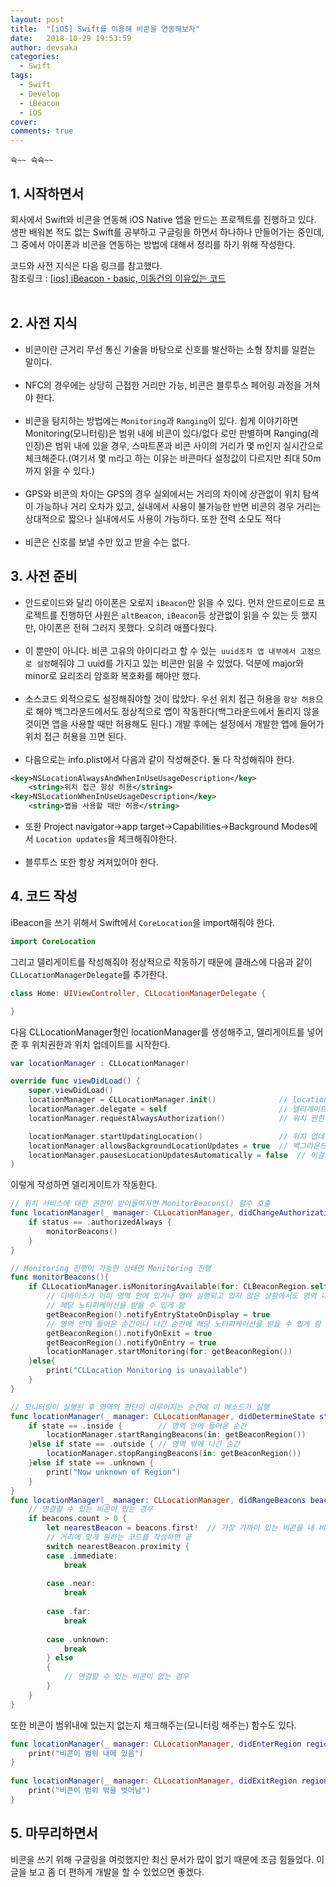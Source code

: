```yaml
---
layout: post
title:  "[iOS] Swift를 이용해 비콘을 연동해보자"
date:   2018-10-29 19:53:59
author: devsaka
categories:
  - Swift
tags:
  - Swift
  - Develop
  - iBeacon
  - iOS
cover:
comments: true
---
```


```
슉~~ 슉슉~~
```

## 1. 시작하면서
회사에서 Swift와 비콘을 연동해 iOS Native 앱을 만드는 프로젝트를 진행하고 있다. 생판 배워본 적도 없는 Swift를 공부하고 구글링을 하면서 하나하나 만들어가는 중인데, 그 중에서 아이폰과 비콘을 연동하는 방법에 대해서 정리를 하기 위해 작성한다.

코드와 사전 지식은 다음 링크를 참고했다.<br>
참조링크 : [[ios] iBeacon - basic, 이동건의 이유있는 코드](http://baked-corn.tistory.com/121)<br><br>

## 2. 사전 지식
- 비콘이란 근거리 무선 통신 기술을 바탕으로 신호를 발산하는 소형 장치를 일컫는 말이다.<br><br>
- NFC의 경우에는 상당히 근접한 거리만 가능, 비콘은 블루투스 페어링 과정을 거쳐야 한다. <br><br>
- 비콘을 탐지하는 방법에는 `Monitoring`과 `Ranging`이 있다. 쉽게 이야기하면 Monitoring(모니터링)은 범위 내에 비콘이 있다/없다 로만 판별하며 Ranging(레인징)은 범위 내에 있을 경우, 스마트폰과 비콘 사이의 거리가 몇 m인지 실시간으로 체크해준다.(여기서 몇 m라고 하는 이유는 비콘마다 설정값이 다르지만 최대 50m까지 읽을 수 있다.)<br><br>
- GPS와 비콘의 차이는 GPS의 경우 실외에서는 거리의 차이에 상관없이 위치 탐색이 가능하나 거리 오차가 있고, 실내에서 사용이 불가능한 반면 비콘의 경우 거리는 상대적으로 짧으나 실내에서도 사용이 가능하다. 또한 전력 소모도 적다<br><br>
- 비콘은 신호를 보낼 수만 있고 받을 수는 없다.

## 3. 사전 준비
- 안드로이드와 달리 아이폰은 오로지 `iBeacon`만 읽을 수 있다. 먼저 안드로이드로 프로젝트를 진행하던 사원은 `altBeacon`, `iBeacon`등 상관없이 읽을 수 있는 듯 했지만, 아이폰은 전혀 그러지 못했다. 오히려 애플다웠다.<br><br>
- 이 뿐만이 아니다. 비콘 고유의 아이디라고 할 수 있는` uuid조차 앱 내부에서 고정으로 설정`해줘야 그 uuid를 가지고 있는 비콘만 읽을 수 있었다. 덕분에 major와 minor로 요리조리 암호화 복호화를 해야만 했다. <br><br>
- 소스코드 외적으로도 설정해줘야할 것이 많았다. 우선 위치 접근 허용을 `항상 허용`으로 해야 백그라운드에서도 정상적으로 앱이 작동한다(백그라운드에서 돌리지 않을 것이면 앱을 사용할 때만 허용해도 된다.) 개발 후에는 설정에서 개발한 앱에 들어가 위치 접근 허용을 끄면 된다. <br><br>
- 다음으로는 info.plist에서 다음과 같이 작성해준다. 둘 다 작성해줘야 한다.

```xml
<key>NSLocationAlwaysAndWhenInUseUsageDescription</key>
    <string>위치 접근 항상 허용</string>
<key>NSLocationWhenInUseUsageDescription</key>
    <string>앱을 사용할 때만 허용</string>
```

- 또한 Project navigator->app target->Capabilities->Background Modes에서 `Location updates`을 체크해줘야한다.<br><br>
- 블루투스 또한 항상 켜져있어야 한다.

## 4. 코드 작성
iBeacon을 쓰기 위해서 Swift에서 `CoreLocation`을 import해줘야 한다.
```swift
import CoreLocation
```
그리고 델리게이트를 작성해줘야 정상적으로 작동하기 때문에 클래스에 다음과 같이 `CLLocationManagerDelegate`를 추가한다.<br>
```swift
class Home: UIViewController, CLLocationManagerDelegate {

}
```
다음 CLLocationManager형인 locationManager를 생성해주고, 델리게이트를 넣어준 후 위치권한과 위치 업데이트를 시작한다.
```swift
var locationManager : CLLocationManager!

override func viewDidLoad() {
    super.viewDidLoad()
    locationManager = CLLocationManager.init()              // locationManager 초기화.
    locationManager.delegate = self                         // 델리게이트 넣어줌.
    locationManager.requestAlwaysAuthorization()            // 위치 권한 받아옴.

    locationManager.startUpdatingLocation()                 // 위치 업데이트 시작
    locationManager.allowsBackgroundLocationUpdates = true  // 백그라운드에서도 위치를 체크할 것인지에 대한 여부. 필요없으면 false로 처리하자.
    locationManager.pausesLocationUpdatesAutomatically = false  // 이걸 써줘야 백그라운드에서 멈추지 않고 돈다
}
``` 
이렇게 작성하면 델리게이트가 작동한다.
```swift
// 위치 서비스에 대한 권한이 받아들여지면 MonitorBeacons() 함수 호출
func locationManager(_ manager: CLLocationManager, didChangeAuthorization status: CLAuthorizationStatus) {
    if status == .authorizedAlways {
        monitorBeacons()
    }
}

// Monitoring 진행이 가능한 상태면 Monitoring 진행
func monitorBeacons(){
    if CLLocationManager.isMonitoringAvailable(for: CLBeaconRegion.self) {
        // 디바이스가 이미 영역 안에 있거나 앱이 실행되고 있지 않은 상황에서도 영역 내부 안에 들어오면 백그라운드에서 앱을 실행시켜
        // 헤당 노티피케이션을 받을 수 있게 함
        getBeaconRegion().notifyEntryStateOnDisplay = true
        // 영역 안에 들어온 순간이나 나간 순간에 해당 노티피케이션을 받을 수 있게 함
        getBeaconRegion().notifyOnExit = true
        getBeaconRegion().notifyOnEntry = true
        locationManager.startMonitoring(for: getBeaconRegion())
    }else{
        print("CLLocation Monitoring is unavailable")
    }
}

// 모니터링이 실행된 후 영역의 판단이 이루어지는 순간에 이 메소드가 실행
func locationManager(_ manager: CLLocationManager, didDetermineState state: CLRegionState, for region: CLRegion) {
    if state == .inside {        // 영역 안에 들어온 순간
        locationManager.startRangingBeacons(in: getBeaconRegion())
    }else if state == .outside { // 영역 밖에 나간 순간
        locationManager.stopRangingBeacons(in: getBeaconRegion())
    }else if state == .unknown {
        print("Now unknown of Region")
    }
}
func locationManager(_ manager: CLLocationManager, didRangeBeacons beacons: [CLBeacon], in region: CLBeaconRegion) {
    // 연결할 수 있는 비콘이 있는 경우
    if beacons.count > 0 {
        let nearestBeacon = beacons.first!  // 가장 가까이 있는 비콘을 내 비콘으로 잡자.
        // 거리에 맞게 원하는 코드를 작성하면 끝
        switch nearestBeacon.proximity {
        case .immediate:
            break
                
        case .near:
            break
                
        case .far:
            break
                
        case .unknown:
            break
        } else
        {
            // 연결할 수 있는 비콘이 없는 경우
        }
    }
}
```
또한 비콘이 범위내에 있는지 없는지 체크해주는(모니터링 해주는) 함수도 있다.
```swift
func locationManager(_ manager: CLLocationManager, didEnterRegion region: CLRegion) {
    print("비콘이 범위 내에 있음")
}
    
func locationManager(_ manager: CLLocationManager, didExitRegion region: CLRegion) {
    print("비콘이 범위 밖을 벗어남")
}
```

## 5. 마무리하면서
비콘을 쓰기 위해 구글링을 여럿했지만 최신 문서가 많이 없기 때문에 조금 힘들었다. 이 글을 보고 좀 더 편하게 개발을 할 수 있었으면 좋겠다.
